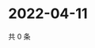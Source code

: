 # 2022-04-11

共 0 条

<!-- BEGIN WEIBO -->
<!-- 最后更新时间 Mon Apr 11 2022 11:39:48 GMT+0800 (China Standard Time) -->

<!-- END WEIBO -->
